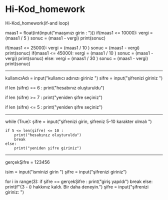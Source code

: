 # Hi-Kod_homework
Hi-Kod_homework(if-and loop)


maas1 = float(int(input("maaşınızı girin : ")))
if(maas1 <= 10000):
    vergi = (maas1 / 5 )
    sonuc = (maas1 - vergi)
    print(sonuc)
    
if(maas1 <= 25000):
    vergi = (maas1 / 10 )
    sonuc = (maas1 - vergi)
    print(sonuc)
if(maas1 <= 45000):
    vergi = (maas1 / 10 )
    sonuc = (maas1 - vergi)
    print(sonuc)
else:
    vergi = (maas1 / 30 )
    sonuc = (maas1 - vergi)
    print(sonuc)

----------------------------------------

kullanıcıAdı = input("kullanıcı adınızı giriniz ")
sifre = input("şifrenizi giriniz ")
            
if len (sifre) == 6 :
        print("hesabınız oluşturuldu")
        
if len (sifre) >= 7 :
        print("yeniden şifre seçiniz")
        
if len (sifre) <= 5 :
        print("yeniden şifre seçiniz")
        
----------------------------------------

while (True):
    şifre = input("şifrenizi girin, şifreniz 5-10 karakter olmalı ")

    if 5 <= len(şifre) <= 10 :
        print("hesabınız oluşturuldu")
        break
    else:
        print("yeniden şifre giriniz")

----------------------------------------

gerçekŞifre = 123456

isim = input("isminizi girin ")
şifre = input("şifrenizi giriniz")

for i in range(3):
    if şifre == gerçekŞifre :
        print("giriş yapıldı")
        break
    else:
        print(f"{3 - i} hakkınız kaldı. Bir daha deneyin.")
        şifre = input("şifrenizi giriniz: ")




















